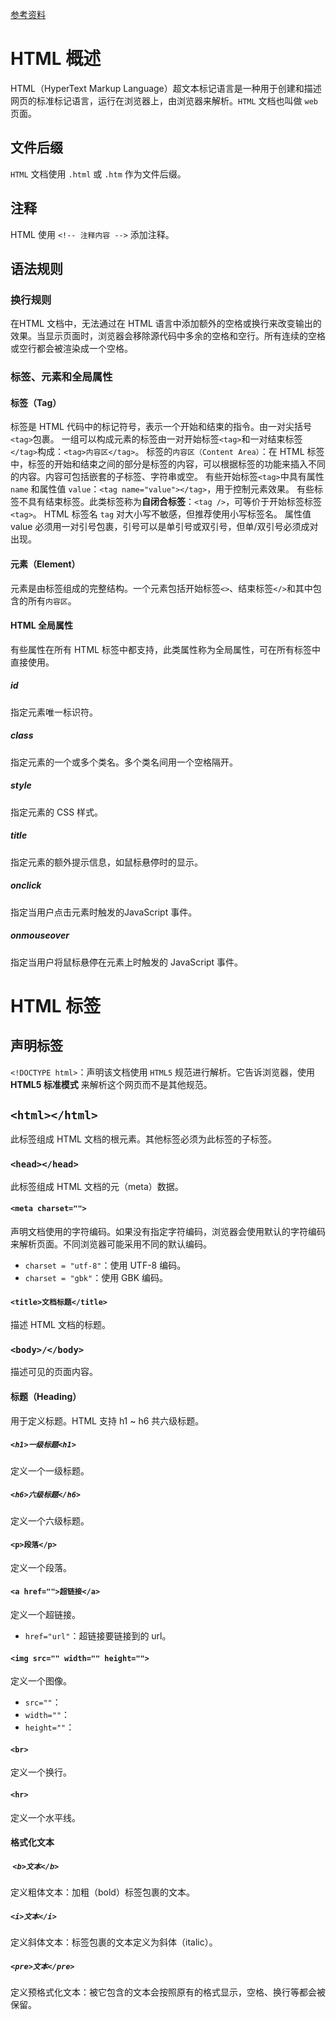 [参考资料](https://www.runoob.com/html/html-formatting.html)

# HTML 概述
HTML（HyperText Markup Language）超文本标记语言是一种用于创建和描述网页的标准标记语言，运行在浏览器上，由浏览器来解析。`HTML` 文档也叫做 `web` 页面。
## 文件后缀
`HTML` 文档使用 `.html` 或 `.htm` 作为文件后缀。
## 注释
HTML 使用 `<!-- 注释内容 -->` 添加注释。
## 语法规则
### 换行规则
在HTML 文档中，无法通过在 HTML 语言中添加额外的空格或换行来改变输出的效果。当显示页面时，浏览器会移除源代码中多余的空格和空行。所有连续的空格或空行都会被渲染成一个空格。
### 标签、元素和全局属性
#### 标签（Tag）
标签是 HTML 代码中的标记符号，表示一个开始和结束的指令。由一对尖括号`<tag>`包裹。
一组可以构成元素的标签由一对开始标签`<tag>`和一对结束标签`</tag>`构成：`<tag>内容区</tag>`。
标签的`内容区（Content Area）`：在 HTML 标签中，标签的开始和结束之间的部分是标签的内容，可以根据标签的功能来插入不同的内容。内容可包括嵌套的子标签、字符串或空。
有些开始标签`<tag>`中具有属性 `name` 和属性值 `value`：`<tag name="value"></tag>`，用于控制元素效果。
有些标签不具有结束标签。此类标签称为**自闭合标签**：`<tag />`，可等价于开始标签标签`<tag>`。
HTML 标签名 `tag` 对大小写不敏感，但推荐使用小写标签名。
属性值 value 必须用一对引号包裹，引号可以是单引号或双引号，但单/双引号必须成对出现。
#### 元素（Element）
元素是由标签组成的完整结构。一个元素包括开始标签`<>`、结束标签`</>`和其中包含的所有`内容区`。
#### HTML 全局属性
有些属性在所有 HTML 标签中都支持，此类属性称为全局属性，可在所有标签中直接使用。
##### id
指定元素唯一标识符。
##### class
指定元素的一个或多个类名。多个类名间用一个空格隔开。
##### style
指定元素的 CSS 样式。
##### title
指定元素的额外提示信息，如鼠标悬停时的显示。
##### onclick
指定当用户点击元素时触发的JavaScript 事件。
##### onmouseover
指定当用户将鼠标悬停在元素上时触发的 JavaScript 事件。
# HTML 标签
## 声明标签
`<!DOCTYPE html>`：声明该文档使用 `HTML5` 规范进行解析。它告诉浏览器，使用 **HTML5 标准模式** 来解析这个网页而不是其他规范。
## `<html></html>`
此标签组成 HTML 文档的根元素。其他标签必须为此标签的子标签。
### `<head></head>`
此标签组成 HTML 文档的元（meta）数据。
#### `<meta charset="">`
声明文档使用的字符编码。如果没有指定字符编码，浏览器会使用默认的字符编码来解析页面。不同浏览器可能采用不同的默认编码。
- `charset = "utf-8"`：使用 UTF-8 编码。
- `charset = "gbk"`：使用 GBK 编码。
#### `<title>文档标题</title>`
描述 HTML 文档的标题。
### `<body>/</body>`
描述可见的页面内容。
#### 标题（Heading）
用于定义标题。HTML 支持 h1 ~ h6 共六级标题。
##### `<h1>一级标题<h1>`
定义一个一级标题。
##### `<h6>六级标题</h6>`
定义一个六级标题。
#### `<p>段落</p>`
定义一个段落。
#### `<a href="">超链接</a>`
定义一个超链接。
- `href="url"`：超链接要链接到的 url。
#### `<img src="" width="" height="">`
定义一个图像。
- `src=""`：
- `width=""`：
- `height=""`：
#### `<br>`
定义一个换行。
#### `<hr>`
定义一个水平线。
#### 格式化文本
#####  `<b>文本</b>`
定义粗体文本：加粗（bold）标签包裹的文本。
##### `<i>文本</i>`
定义斜体文本：标签包裹的文本定义为斜体（italic）。
##### `<pre>文本</pre>`
定义预格式化文本：被它包含的文本会按照原有的格式显示，空格、换行等都会被保留。